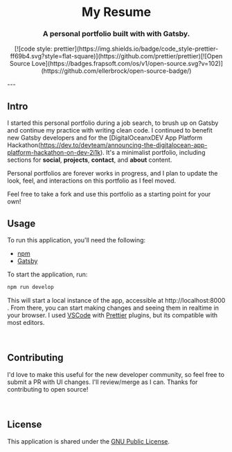 <h1 align="center">My Resume</h1>
<h3 align="center">A personal portfolio built with with Gatsby.</h3>

<p align="center">[![code style: prettier](https://img.shields.io/badge/code_style-prettier-ff69b4.svg?style=flat-square)](https://github.com/prettier/prettier)[![Open Source Love](https://badges.frapsoft.com/os/v1/open-source.svg?v=102)](https://github.com/ellerbrock/open-source-badge/)</p>
---
<br/>

## Intro
I started this personal portfolio during a job search, to brush up on Gatsby and continue my practice with writing clean code. I continued to benefit new Gatsby developers and for the [DigitalOceanxDEV App Platform Hackathon(https://dev.to/devteam/announcing-the-digitalocean-app-platform-hackathon-on-dev-2i1k). It's a minimalist portfolio, including sections for **social**, **projects**, **contact**, and **about** content. 

Personal portfolios are forever works in progress, and I plan to update the look, feel, and interactions on this portfolio as I feel moved.

Feel free to take a fork and use this portfolio as a starting point for your own! 

## Usage
To run this application, you'll need the following: 

- [npm](https://www.npmjs.com/get-npm)
- [Gatsby](https://www.gatsbyjs.com/docs/quick-start/)

To start the application, run: 

```js
npm run develop
```

This will start a local instance of the app, accessible at http://localhost:8000 . From there, you can start making changes and seeing them in realtime in your browser. I used [VSCode]() with [Prettier]() plugins, but its compatible with most editors.

<br/>

## Contributing
I'd love to make this useful for the new developer community, so feel free to submit a PR with UI changes. I'll review/merge as I can. Thanks for contributing to open source! 

<br/>

## License
This application is shared under the [GNU Public License](https://www.gnu.org/licenses/gpl-3.0.en.html). 

